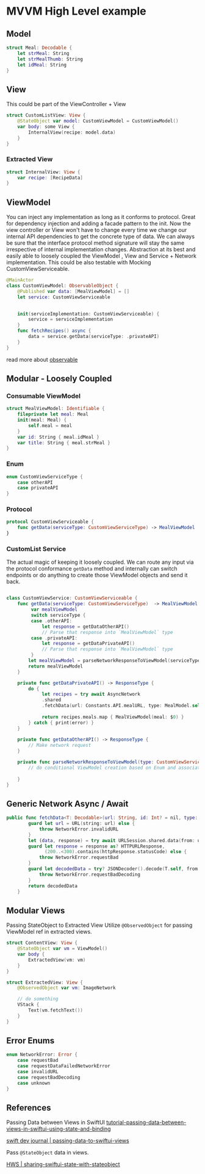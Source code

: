 # MVVM High Level example


## Model

```swift
struct Meal: Decodable {
    let strMeal: String
    let strMealThumb: String
    let idMeal: String
}
```

## View

This could be part of the ViewController + View 
```swift
struct CustomListView: View {
	@StateObject var model: CustomViewModel = CustomViewModel()
	var body: some View {
		InternalView(recipe: model.data)
	}
}
```

### Extracted View 

```swift
struct InternalView: View {
	var recipe: [RecipeData]
}
```

## ViewModel

You can inject any implementation as long as it conforms to protocol.
Great for dependency injection and adding a facade pattern to the init. Now the view controller or View won't have to change every time we change our internal API dependencies to get the concrete type of data. We can always be sure that the interface protocol method signature will stay the same irrespective of internal implementation changes. Abstraction at its best and easily able to loosely coupled the ViewModel , View and Service + Network implementation. 
This could be also testable with Mocking CustomViewServiceable.

```swift
@MainActor
class CustomViewModel: ObservableObject {
	@Published var data: [MealViewModel] = []
	let service: CustomViewServiceable

	
	init(serviceImplementation: CustomViewServiceable) {
		service = serviceImplementation
	}
	func fetchRecipes() async {
		data = service.getData(serviceType: .privateAPI)
    }
}
```

read more about [observable](observable.md)


## Modular - Loosely Coupled

### Consumable ViewModel
```swift
struct MealViewModel: Identifiable {
    fileprivate let meal: Meal
    init(meal: Meal) {
        self.meal = meal
    }
    var id: String { meal.idMeal }
    var title: String { meal.strMeal }
}
```

### Enum

```swift
enum CustomViewServiceType {
	case otherAPI
	case privateAPI
}
```
### Protocol 

```swift
protocol CustomViewServiceable {
	func getData(serviceType: CustomViewServiceType) -> MealViewModel
}
```


### CustomList Service

The actual magic of keeping it loosely coupled. We can route any input via the protocol conformance `getData` method and internally can switch endpoints or do anything to create those ViewModel objects and send it back.

```swift

class CustomViewService: CustomViewServiceable {
	func getData(serviceType: CustomViewServiceType)  -> MealViewModel {
		 var mealViewModel
		 switch serviceType {
		 case .otherAPI: 
			 let response = getDataOtherAPI()
			 // Parse that response into `MealViewModel` type
		 case .privateAPI: 
			 let response = getDataPrivateAPI()
			 // Parse that response into `MealViewModel` type
		 }
		let mealViewModel = parseNetworkResponseToViewModel(serviceType)
		return mealViewModel
	}

	private func getDataPrivateAPI() -> ResponseType {
		do { 
			 let recipes = try await AsyncNetwork
			 .shared
			 .fetchData(url: Constants.API.mealURL, type: MealModel.self
			 
			 return recipes.meals.map { MealViewModel(meal: $0) }
        } catch { print(error) }
	}
	
	private func getDataOtherAPI() -> ResponseType {
		// Make network request
	}

	private func parseNetworkResponseToViewModel(type: CustomViewServiceType) -> MealViewModel {
		// do conditional ViewModel creation based on Enum and associated response types.
		
	}
}
```

## Generic Network Async / Await

```swift
public func fetchData<T: Decodable>(url: String, id: Int? = nil, type: T.Type) async throws -> T {
        guard let url = URL(string: url) else {
            throw NetworkError.invalidURL
        }
        let (data, response) = try await URLSession.shared.data(from: url)
        guard let response = response as? HTTPURLResponse,
              (200..<300).contains(httpResponse.statusCode) else {
            throw NetworkError.requestBad
        }
        guard let decodedData = try? JSONDecoder().decode(T.self, from: data) else {
            throw NetworkError.requestBadDecoding
        }
        return decodedData
    }
```


## Modular Views

Passing StateObject to Extracted View
Utilize `@ObservedObject` for passing ViewModel ref in extracted views.

```swift
struct ContentView: View {
    @StateObject var vm = ViewModel()
	var body {
		ExtractedView(vm: vm)
	}
}

struct ExtractedView: View {
	@ObservedObject var vm: ImageNetwork

	// do something
	VStack { 
		Text(vm.fetchText())
	}
}
```



## Error Enums

```swift
enum NetworkError: Error {
    case requestBad
    case requestDataFailedNetworkError
    case invalidURL
    case requestBadDecoding
    case unknown
}
```


## References 

Passing Data between Views in SwiftUI
[tutorial-passing-data-between-views-in-swiftui-using-state-and-binding](https://www.createwithswift.com/tutorial-passing-data-between-views-in-swiftui-using-state-and-binding/)

[swift dev journal | passing-data-to-swiftui-views](https://www.swiftdevjournal.com/passing-data-to-swiftui-views/)


Pass `@StateObject` data in views.

[HWS | sharing-swiftui-state-with-stateobject](https://www.hackingwithswift.com/books/ios-swiftui/sharing-swiftui-state-with-stateobject)
